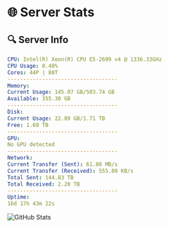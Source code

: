 # 🌐 Server Stats
## 🔍 Server Info
```yaml
CPU: Intel(R) Xeon(R) CPU E5-2699 v4 @ 1336.33GHz
CPU Usage: 0.40%
Cores: 44P | 88T
-----------------------------------
Memory:
Current Usage: 145.07 GB/503.74 GB
Available: 355.30 GB
-----------------------------------
Disk:
Current Usage: 22.89 GB/1.71 TB
Free: 1.60 TB
-----------------------------------
GPU:
No GPU detected
-----------------------------------
Network:
Current Transfer (Sent): 61.80 MB/s
Current Transfer (Received): 555.80 KB/s
Total Sent: 144.83 TB
Total Received: 2.20 TB
-----------------------------------
Uptime:
16d 17h 43m 22s
```
![GitHub Stats](https://img.shields.io/badge/Updated-2025-02-24_16:26:40-blue)